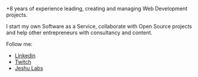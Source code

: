 +8 years of experience leading, creating and managing Web Development projects.

I start my own Software as a Service, collaborate with Open Source projects and help other entrepreneurs with consultancy and content.

Follow me:
- [Linkedin](https://www.linkedin.com/in/soy-jeshu)
- [Twitch](https://www.twitch.tv/soy_jeshu)
- [Jeshu Labs](https://www.jeshulabs.com/)
